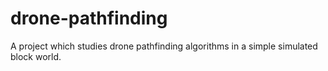 # drone-pathfinding
A project which studies drone pathfinding algorithms in a simple simulated block world.

